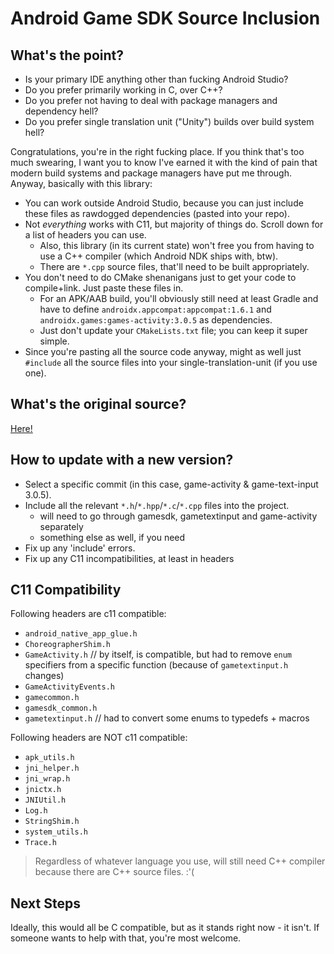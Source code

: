 # Android Game SDK Source Inclusion

## What's the point?

- Is your primary IDE anything other than fucking Android Studio?
- Do you prefer primarily working in C, over C++?
- Do you prefer not having to deal with package managers and dependency hell?
- Do you prefer single translation unit ("Unity") builds over build system hell?

Congratulations, you're in the right fucking place.
If you think that's too much swearing, I want you to know I've earned it with the kind of pain that modern build systems and package managers have put me through.
Anyway, basically with this library:
- You can work outside Android Studio, because you can just include these files as rawdogged dependencies (pasted into your repo).
- Not _everything_ works with C11, but majority of things do. Scroll down for a list of headers you can use.
  - Also, this library (in its current state) won't free you from having to use a C++ compiler (which Android NDK ships with, btw).
  - There are `*.cpp` source files, that'll need to be built appropriately.
- You don't need to do CMake shenanigans just to get your code to compile+link. Just paste these files in.
  - For an APK/AAB build, you'll obviously still need at least Gradle and have to define `androidx.appcompat:appcompat:1.6.1` and `androidx.games:games-activity:3.0.5` as dependencies.
  - Just don't update your `CMakeLists.txt` file; you can keep it super simple.
- Since you're pasting all the source code anyway, might as well just `#include` all the source files into your single-translation-unit (if you use one).

## What's the original source?

[Here!](https://android.googlesource.com/platform/frameworks/opt/gamesdk/+/b2f7b2462b6969c79f6d6999e3e62816436b3585)

## How to update with a new version?

- Select a specific commit (in this case, game-activity & game-text-input 3.0.5).
- Include all the relevant `*.h`/`*.hpp`/`*.c`/`*.cpp` files into the project.
  - will need to go through gamesdk, gametextinput and game-activity separately
  - something else as well, if you need
- Fix up any 'include' errors.
- Fix up any C11 incompatibilities, at least in headers

## C11 Compatibility

Following headers are c11 compatible:
- `android_native_app_glue.h`
- `ChoreographerShim.h`
- `GameActivity.h` // by itself, is compatible, but had to remove `enum` specifiers from a specific function (because of `gametextinput.h` changes)
- `GameActivityEvents.h`
- `gamecommon.h`
- `gamesdk_common.h`
- `gametextinput.h` // had to convert some enums to typedefs + macros

Following headers are NOT c11 compatible:
- `apk_utils.h`
- `jni_helper.h`
- `jni_wrap.h`
- `jnictx.h`
- `JNIUtil.h`
- `Log.h`
- `StringShim.h`
- `system_utils.h`
- `Trace.h`

> Regardless of whatever language you use, will still need C++ compiler because there are C++ source files. :'(

## Next Steps

Ideally, this would all be C compatible, but as it stands right now - it isn't.
If someone wants to help with that, you're most welcome.
